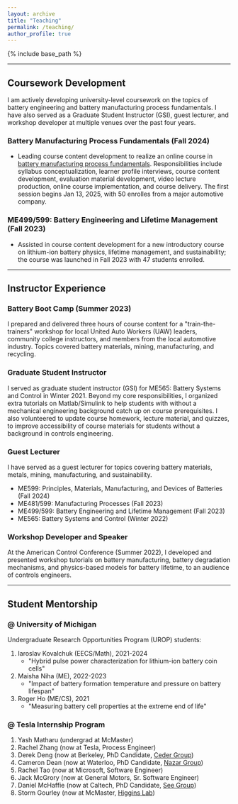 ```yaml
---
layout: archive
title: "Teaching"
permalink: /teaching/
author_profile: true
---
```


{% include base_path %}

----
## Coursework Development

I am actively developing university-level coursework on the topics of battery engineering and battery manufacturing process fundamentals. I have also served as a Graduate Student Instructor (GSI), guest lecturer, and workshop developer at multiple venues over the past four years.

### Battery Manufacturing Process Fundamentals (**Fall 2024**)
- Leading course content development to realize an online course in [battery manufacturing process fundamentals](https://nexus.engin.umich.edu/pro-ed/battery-cell-mfg/). Responsibilities include syllabus conceptualization, learner profile interviews, course content development, evaluation material development, video lecture production, online course implementation, and course delivery. The first session begins Jan 13, 2025, with 50 enrolles from a major automotive company. 

### ME499/599: Battery Engineering and Lifetime Management (**Fall 2023**)
- Assisted in course content development for a new introductory course on lithium-ion battery physics, lifetime management, and sustainability; the course was launched in Fall 2023 with 47 students enrolled.

----
## Instructor Experience

### Battery Boot Camp (**Summer 2023**)
I prepared and delivered three hours of course content for a "train-the-trainers" workshop for local United Auto Workers (UAW) leaders, community college instructors, and members from the local automotive industry. Topics covered battery materials, mining, manufacturing, and recycling.

### Graduate Student Instructor
I served as graduate student instructor (GSI) for ME565: Battery Systems and Control in Winter 2021. Beyond my core responsibilities, I organized extra tutorials on Matlab/Simulink to help students with without a mechanical engineering background catch up on course prerequisites. I also volunteered to update course homework, lecture material, and quizzes, to improve accessibility of course materials for students without a background in controls engineering.

### Guest Lecturer
I have served as a guest lecturer for topics covering battery materials, metals, mining, manufacturing, and sustainability.
- ME599: Principles, Materials, Manufacturing, and Devices of Batteries (Fall 2024)
- ME481/599: Manufacturing Processes (Fall 2023)
- ME499/599: Battery Engineering and Lifetime Management (Fall 2023)
- ME565: Battery Systems and Control (Winter 2022)

### Workshop Developer and Speaker
At the American Control Conference (Summer 2022), I developed and presented workshop tutorials on battery manufacturing, battery degradation mechanisms, and physics-based models for battery lifetime, to an audience of controls engineers.

----
## Student Mentorship

### @ University of Michigan

Undergraduate Research Opportunities Program (UROP) students:
1. Iaroslav Kovalchuk (EECS/Math), 2021-2024
   - "Hybrid pulse power characterization for lithium-ion battery coin cells"
2. Maisha Niha (ME), 2022-2023
   - "Impact of battery formation temperature and pressure on battery lifespan"
3. Roger Ho (ME/CS), 2021
   - "Measuring battery cell properties at the extreme end of life"

### @ Tesla Internship Program

1. Yash Matharu (undergrad at McMaster)
2. Rachel Zhang (now at Tesla, Process Engineer)
3. Derek Deng (now at Berkeley, PhD Candidate, [Ceder Group](https://ceder.berkeley.edu/people/))
4. Cameron Dean (now at Waterloo, PhD Candidate, [Nazar Group](https://uwaterloo.ca/nazar-group/profiles))
5. Rachel Tao (now at Microsoft, Software Engineer)
6. Jack McGrory (now at General Motors, Sr. Software Engineer)
7. Daniel McHaffie (now at Caltech, PhD Candidate, [See Group](https://www.seegroup.caltech.edu/members))
8. Storm Gourley (now at McMaster, [Higgins Lab](https://www.higginslab.com/team))
